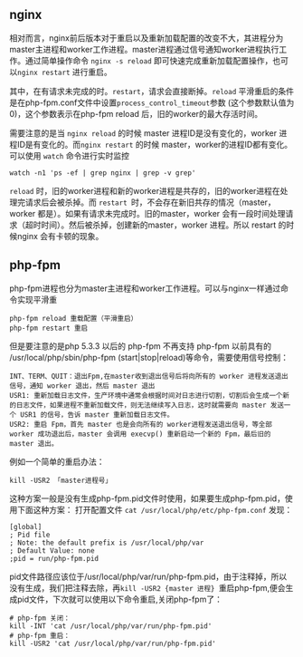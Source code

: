 ## nginx
相对而言，nginx前后版本对于重启以及重新加载配置的改变不大，其进程分为master主进程和worker工作进程。master进程通过信号通知worker进程执行工作。通过简单操作命令 `nginx -s reload` 即可快速完成重新加载配置操作，也可以`nginx restart` 进行重启。

其中，在有请求未完成的时。`restart`，请求会直接断掉。`reload` 平滑重启的条件是在php-fpm.conf文件中设置`process_control_timeout`参数 (这个参数默认值为0)，这个参数表示在php-fpm reload 后，旧的worker的最大存活时间。

需要注意的是当 `nginx reload` 的时候 master 进程ID是没有变化的，worker 进程ID是有变化的。而`nginx restart` 的时候 master，worker的进程ID都有变化。可以使用  `watch` 命令进行实时监控
```
watch -n1 'ps -ef | grep nginx | grep -v grep'
```
`reload` 时，旧的worker进程和新的worker进程是共存的，旧的worker进程在处理完请求后会被杀掉。而 `restart `时，不会存在新旧共存的情况（master，worker 都是）。如果有请求未完成时。旧的master，worker 会有一段时间处理请求（超时时间）。然后被杀掉，创建新的master，worker 进程。所以 restart 的时候nginx 会有卡顿的现象。

## php-fpm
php-fpm进程也分为master主进程和worker工作进程。可以与nginx一样通过命令实现平滑重
```
php-fpm reload 重载配置（平滑重启）
php-fpm restart 重启
```
但是要注意的是php 5.3.3 以后的 php-fpm 不再支持 php-fpm 以前具有的 /usr/local/php/sbin/php-fpm (start|stop|reload)等命令，需要使用信号控制：
```
INT、TERM、QUIT：退出Fpm,在master收到退出信号后将向所有的 worker 进程发送退出信号，通知 worker 退出，然后 master 退出
USR1: 重新加载日志文件，生产环境中通常会根据时间对日志进行切割，切割后会生成一个新的日志文件，如果进程不重新加载文件，则无法继续写入日志，这时就需要向 master 发送一个 USR1 的信号，告诉 master 重新加载日志文件。
USR2: 重启 Fpm，首先 master 也是会向所有的 worker进程发送退出信号，等全部 worker 成功退出后，master 会调用 execvp() 重新启动一个新的 Fpm，最后旧的 master 退出。
```

例如一个简单的重启办法：
```
kill -USR2 「master进程号」  
```
这种方案一般是没有生成php-fpm.pid文件时使用，如果要生成php-fpm.pid，使用下面这种方案：
打开配置文件 `cat /usr/local/php/etc/php-fpm.conf` 发现：
```
[global]
; Pid file
; Note: the default prefix is /usr/local/php/var
; Default Value: none
;pid = run/php-fpm.pid
```
pid文件路径应该位于/usr/local/php/var/run/php-fpm.pid，由于注释掉，所以没有生成，我们把注释去除，再`kill -USR2 {master 进程} `重启php-fpm,便会生成pid文件，下次就可以使用以下命令重启,关闭php-fpm了：
```
# php-fpm 关闭：
kill -INT 'cat /usr/local/php/var/run/php-fpm.pid'
# php-fpm 重启：
kill -USR2 'cat /usr/local/php/var/run/php-fpm.pid'
```